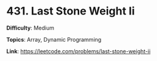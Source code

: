 # 431. Last Stone Weight Ii

**Difficulty**: Medium

**Topics**: Array, Dynamic Programming

**Link**: https://leetcode.com/problems/last-stone-weight-ii
